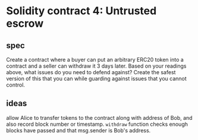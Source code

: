 # Solidity contract 4: Untrusted escrow

## spec

Create a contract where a buyer can put an arbitrary ERC20 token into a contract and a seller can withdraw it 3 days later. Based on your readings above, what issues do you need to defend against? Create the safest version of this that you can while guarding against issues that you cannot control.

## ideas

allow Alice to transfer tokens to the contract along with address of Bob, and also record block number or timestamp. `withdraw` function checks enough blocks have passed and that msg.sender is Bob's address.